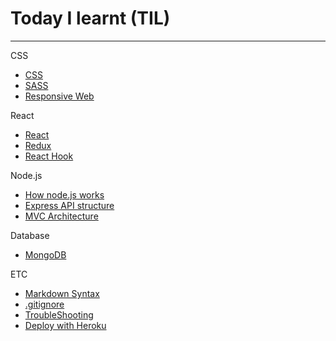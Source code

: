 # Today I learnt (TIL)

---

CSS

- [CSS](https://github.com/kkoomin/TIL/blob/master/CSS/css.md)
- [SASS](https://github.com/kkoomin/TIL/blob/master/CSS/sass.md)
- [Responsive Web](https://github.com/kkoomin/TIL/blob/master/CSS/responsive-web.md)

React

- [React](https://github.com/kkoomin/TIL/blob/master/JavaScript/React/react.md)
- [Redux](https://github.com/kkoomin/TIL/blob/master/JavaScript/redux.md)
- [React Hook](https://github.com/kkoomin/TIL/blob/master/JavaScript/react-hook.md)

Node.js

- [How node.js works](https://github.com/kkoomin/TIL/blob/master/JavaScript/nodeJS/2-how-node-works/README.md)
- [Express API structure](https://github.com/kkoomin/TIL/blob/master/JavaScript/nodeJS/4-natours/README.md)
- [MVC Architecture](https://github.com/kkoomin/TIL/blob/master/JavaScript/nodeJS/backend-architecture.md)

Database

- [MongoDB](https://github.com/kkoomin/TIL/blob/master/Database/mongoDB.md)

ETC

- [Markdown Syntax](https://github.com/kkoomin/TIL/blob/master/ETC/extra-lecture-markdown.md)
- [.gitignore](https://github.com/kkoomin/TIL/blob/master/ETC/gitignore.md)
- [TroubleShooting](https://github.com/kkoomin/TIL/blob/master/ETC/trouble-shooting.md)
- [Deploy with Heroku](https://github.com/kkoomin/TIL/blob/master/ETC/deploy-heroku.md)

